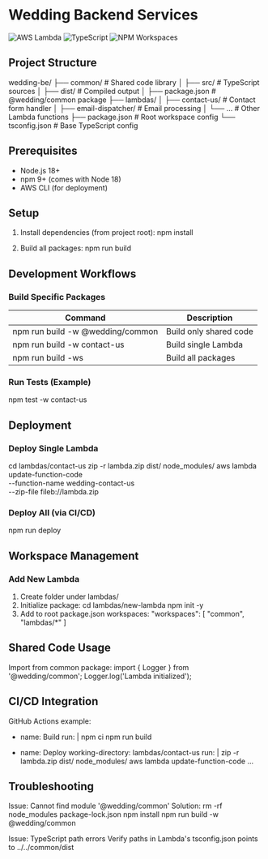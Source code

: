 # Wedding Backend Services

![AWS Lambda](https://img.shields.io/badge/AWS_Lambda-FF9900?style=for-the-badge&logo=amazonaws&logoColor=white)
![TypeScript](https://img.shields.io/badge/TypeScript-3178C6?style=for-the-badge&logo=typescript&logoColor=white)
![NPM Workspaces](https://img.shields.io/badge/NPM_Workspaces-CB3837?style=for-the-badge&logo=npm&logoColor=white)

## Project Structure

wedding-be/
├── common/               # Shared code library
│   ├── src/              # TypeScript sources
│   ├── dist/             # Compiled output
│   ├── package.json      # @wedding/common package
├── lambdas/
│   ├── contact-us/       # Contact form handler
│   ├── email-dispatcher/ # Email processing
│   └── ...              # Other Lambda functions
├── package.json         # Root workspace config
└── tsconfig.json        # Base TypeScript config

## Prerequisites

- Node.js 18+
- npm 9+ (comes with Node 18)
- AWS CLI (for deployment)

## Setup

1. Install dependencies (from project root):
   npm install

2. Build all packages:
   npm run build

## Development Workflows

### Build Specific Packages

| Command                            | Description              |
|------------------------------------|--------------------------|
| npm run build -w @wedding/common   | Build only shared code   |
| npm run build -w contact-us        | Build single Lambda      |
| npm run build -ws                  | Build all packages       |

### Run Tests (Example)
   npm test -w contact-us

## Deployment

### Deploy Single Lambda
   cd lambdas/contact-us
   zip -r lambda.zip dist/ node_modules/
   aws lambda update-function-code \
     --function-name wedding-contact-us \
     --zip-file fileb://lambda.zip

### Deploy All (via CI/CD)
   npm run deploy

## Workspace Management

### Add New Lambda
1. Create folder under lambdas/
2. Initialize package:
   cd lambdas/new-lambda
   npm init -y
3. Add to root package.json workspaces:
   "workspaces": [
     "common",
     "lambdas/*"
   ]

## Shared Code Usage

Import from common package:
   import { Logger } from '@wedding/common';
   Logger.log('Lambda initialized');

## CI/CD Integration

GitHub Actions example:
   - name: Build
     run: |
       npm ci
       npm run build
       
   - name: Deploy
     working-directory: lambdas/contact-us
     run: |
       zip -r lambda.zip dist/ node_modules/
       aws lambda update-function-code ...

## Troubleshooting

Issue: Cannot find module '@wedding/common'
Solution:
   rm -rf node_modules package-lock.json
   npm install
   npm run build -w @wedding/common

Issue: TypeScript path errors
Verify paths in Lambda's tsconfig.json points to ../../common/dist